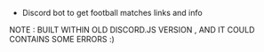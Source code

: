 - Discord bot to get football matches links and info

NOTE : BUILT WITHIN OLD DISCORD.JS VERSION , AND IT COULD CONTAINS SOME ERRORS :)
